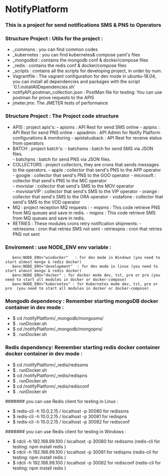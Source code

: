 # NotifyPlatform 
###  This is a project for send notifications SMS & PNS to Operators

### Structure Project : Utils for the project :
- _commons : you can find common codes
- _kubernetes : you can find kubernetes& compose yaml's files
- _mongodbd : contains the mongodb conf & docker/compose files
- _redis : contains the redis conf & docker/compose files
- _scripts : contains all the scripts for developing project, in order by num.
-  Vagrantfile : The vagrant configuration for dev mode in ubuntu-18.04, you can install all dependencies and packages with the script '0.1.installAllDependencies.sh'
-  notifyAPI.postman_collection.json : PostMan file for testing: You can use postman for prove requests to the APIS
-  jmeter.jmx: The JMETER tests of performance

### Structure Project : The Project code structure
-  APIS : project apis's: 
       - apisms : API Rest for send SMS online
       - apipns : API Rest for send PNS online
       - apiadmin : API Admin for Notify Platform configurations & monitoring
       - apistatusback : API Rest for receive status from operators
-  BATCH : project batch's: 
       - batchsms : batch for send SMS via JSON files.  
       - batchpns : batch for send PNS via JSON files.
-  COLLECTORS : project collectors, they are crons that sends messages to the operators.
       - apple :  collector that send's PNS to the APP operator  
       - google : collector that send's PNS to the GOO operator
       - microsoft : collector that send's PNS to the MIC operator  
       - movistar : collector that send's SMS to the MOV operator  
       - movistarVIP : collector that send's SMS to the VIP operator
       - orange : collector that send's SMS to the ORA operator
       - vodafone : collector that send's SMS to the VOD operator
-  MQ : project reception MQ requests : 
       - mqsms : This code retrieve PNS from MQ queues and save in redis.
       - mqpns : This code retrieve SMS from MQ queues and save in redis.
-  RETRIES : These modules crons retry notification shipments: 
       - retriessms : cron that retries SMS not sent
       - retriespns : cron that retries PNS not sent

### Enviroment : use NODE_ENV env variable  : 
       $env:NODE_ENV="windocker"   : for dev mode in Windows (you need to start almost mongo & redis docker) 
       $env:NODE_ENV="development"  : for dev mode in linux (you need to start almost mongo & redis docker) 
       $env:NODE_ENV="docker" : for docker mode dev, tst, pre or pro (you need to start all modules in docker or docker-compose) 
       $env:NODE_ENV="kubernetes" : for Kubernetes mode dev, tst, pre or pro  (you need to start all modules in docker or docker-compose) 

### Mongodb dependency : Remember starting mongoDB docker container in dev mode  :
- $ cd /notifyPlatform/_mongodb/mongosms/
- $ . runDocker.sh
- $ cd /notifyPlatform/_mongodb/mongopns/
- $ . runDocker.sh

### Redis dependency: Remember starting redis docker container docker container in dev mode :
- $ cd /notifyPlatform/_redis/redissms
- $ . runDocker.sh
- $ cd /notifyPlatform/_redis/redispns
- $ . runDocker.sh
- $ cd /notifyPlatform/_redis/redisconf
- $ . runDocker.sh


####### you can use Redis client for testing in Linux :
 - $ redis-cli -h 10.0.2.15 / localhost -p 30080  for redissms
 - $ redis-cli -h 10.0.2.15 / localhost -p 30081  for redispns 
 - $ redis-cli -h 10.0.2.15 / localhost -p 30082  for redisconf 

####### you can use Redis client for testing in Windows :
  - $ rdcli -h 192.168.99.100 / localhost -p 30080  for redissms (redis-cli for testing: npm install redis )
  - $ rdcli -h 192.168.99.100 / localhost -p 30081  for redispns (redis-cli for testing: npm install redis ) 
  - $ rdcli -h 192.168.99.100 / localhost -p 30082  for redisconf (redis-cli for testing: npm install redis ) 